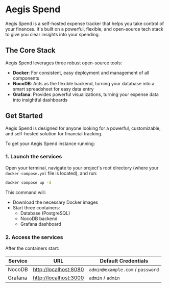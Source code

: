 # Aegis Spend

Aegis Spend is a self-hosted expense tracker that helps you take control of your finances. It's built on a powerful, flexible, and open-source tech stack to give you clear insights into your spending.

## The Core Stack
Aegis Spend leverages three robust open-source tools:

- **Docker**: For consistent, easy deployment and management of all components
- **NocoDB**: Acts as the flexible backend, turning your database into a smart spreadsheet for easy data entry
- **Grafana**: Provides powerful visualizations, turning your expense data into insightful dashboards

## Get Started
Aegis Spend is designed for anyone looking for a powerful, customizable, and self-hosted solution for financial tracking.

To get your Aegis Spend instance running:

### 1. Launch the services
Open your terminal, navigate to your project's root directory (where your `docker-compose.yml` file is located), and run:

```bash
docker compose up -d
```

This command will:
- Download the necessary Docker images
- Start three containers:
  - Database (PostgreSQL)
  - NocoDB backend
  - Grafana dashboard

### 2. Access the services
After the containers start:

| Service  | URL                          | Default Credentials |
|----------|------------------------------|---------------------|
| NocoDB   | [http://localhost:8080](http://localhost:8080) | `admin@example.com` / `password` |
| Grafana  | [http://localhost:3000](http://localhost:3000) | `admin` / `admin`   |


